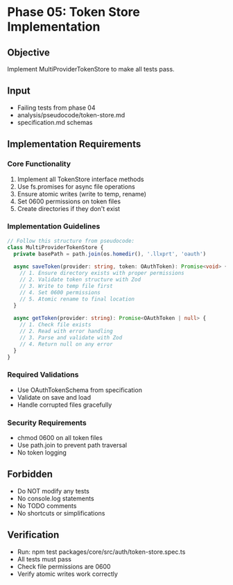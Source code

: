 # Phase 05: Token Store Implementation

## Objective
Implement MultiProviderTokenStore to make all tests pass.

## Input
- Failing tests from phase 04
- analysis/pseudocode/token-store.md
- specification.md schemas

## Implementation Requirements

### Core Functionality
1. Implement all TokenStore interface methods
2. Use fs.promises for async file operations
3. Ensure atomic writes (write to temp, rename)
4. Set 0600 permissions on token files
5. Create directories if they don't exist

### Implementation Guidelines
```typescript
// Follow this structure from pseudocode:
class MultiProviderTokenStore {
  private basePath = path.join(os.homedir(), '.llxprt', 'oauth')
  
  async saveToken(provider: string, token: OAuthToken): Promise<void> {
    // 1. Ensure directory exists with proper permissions
    // 2. Validate token structure with Zod
    // 3. Write to temp file first
    // 4. Set 0600 permissions
    // 5. Atomic rename to final location
  }
  
  async getToken(provider: string): Promise<OAuthToken | null> {
    // 1. Check file exists
    // 2. Read with error handling
    // 3. Parse and validate with Zod
    // 4. Return null on any error
  }
}
```

### Required Validations
- Use OAuthTokenSchema from specification
- Validate on save and load
- Handle corrupted files gracefully

### Security Requirements
- chmod 0600 on all token files
- Use path.join to prevent path traversal
- No token logging

## Forbidden
- Do NOT modify any tests
- No console.log statements
- No TODO comments
- No shortcuts or simplifications

## Verification
- Run: npm test packages/core/src/auth/token-store.spec.ts
- All tests must pass
- Check file permissions are 0600
- Verify atomic writes work correctly